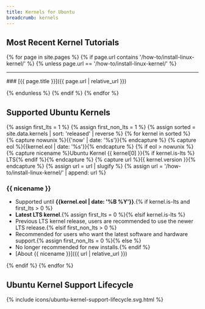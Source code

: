```yaml
---
title: Kernels for Ubuntu
breadcrumb: kernels
---
```


## Most Recent Kernel Tutorials

{% for page in site.pages %}
{% if page.url contains '/how-to/install-linux-kernel/' %}
{% unless page.url == '/how-to/install-linux-kernel/' %}

<hr>
### [{{ page.title }}]({{ page.url | relative_url }})

{% endunless %}
{% endif %}
{% endfor %}

## Supported Ubuntu Kernels

{% assign first_lts = 1 %}
{% assign first_non_lts = 1 %}
{% assign sorted = site.data.kernels | sort: 'released' | reverse %}
{% for kernel in sorted %}
{% capture nowunix %}{{'now' | date: '%s'}}{% endcapture %}
{% capture eol %}{{kernel.eol | date: '%s'}}{% endcapture %}
{% if eol > nowunix %}
{% capture nicename %}Ubuntu Kernel {{ kernel[0] }}{% if kernel.is-lts %} LTS{% endif %}{% endcapture %}
{% capture url %}{{ kernel.version }}{% endcapture %}
{% assign url = url | slugify %}
{% assign url = '/how-to/install-linux-kernel/' | append: url %}

### {{ nicename }}
- Supported until **{{kernel.eol | date: '%B %Y'}}**.{% if kernel.is-lts and first_lts > 0 %}
- **Latest LTS kernel**.{% assign first_lts = 0 %}{% elsif kernel.is-lts %}
- Previous LTS kernel release, users are recommended to use the newer LTS release.{% elsif first_non_lts > 0 %}
- Recommended for users who want the latest software and hardware support.{% assign first_non_lts = 0 %}{% else %}
- No longer recommended for new installs.{% endif %}
- [About {{ nicename }}]({{ url | relative_url }})

{% endif %}
{% endfor %}

## Ubuntu Kernel Support Lifecycle

{% include icons/ubuntu-kernel-support-lifecycle.svg.html %}

